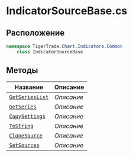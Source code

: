 
# IndicatorSourceBase.cs
## Расположение
```csharp
namespace TigerTrade.Chart.Indicators.Common  
    class IndicatorSourceBase
```

## Методы
| Название | Описание |
| --- | --- |
| [`GetSeriesList`](./Методы/GetSeriesList.md) | *Описание* |
| [`GetSeries`](./Методы/GetSeries.md) | *Описание* |
| [`CopySettings`](./Методы/CopySettings.md) | *Описание* |
| [`ToString`](./Методы/ToString.md) | *Описание* |
| [`CloneSource`](./Методы/CloneSource.md) | *Описание* |
| [`SetSources`](./Методы/SetSources.md) | *Описание* |

